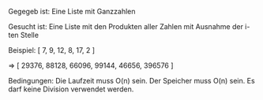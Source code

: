 Gegegeb ist:
  Eine Liste mit Ganzzahlen

Gesucht ist:
  Eine Liste mit den Produkten aller Zahlen mit Ausnahme der i-ten Stelle

Beispiel:
  [ 7, 9, 12, 8, 17, 2 ]

  => [ 29376, 88128, 66096, 99144, 46656, 396576 ]

Bedingungen:
  Die Laufzeit muss O(n) sein. Der Speicher muss O(n) sein.
  Es darf keine Division verwendet werden.
